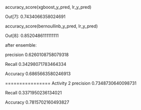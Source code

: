 accuracy_score(xgboost_y_pred, lr_y_pred)

Out[7]: 0.7434066358024691


accuracy_score(bernoullinb_y_pred, lr_y_pred)

Out[8]: 0.8520486111111111

after ensemble:

precision 0.6260108758079318

Recall  0.34298071783464334

Accuracy 0.6865663580246913


================
Activity 2
precision 0.7348730640098731

Recall  0.3371950236134021

Accuracy 0.7815702160493827
